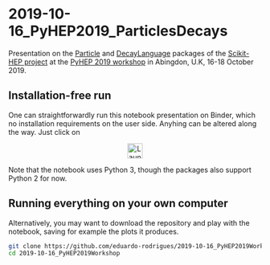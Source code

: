 # 2019-10-16_PyHEP2019_ParticlesDecays

Presentation on the [Particle](https://github.com/scikit-hep/particle) and
[DecayLanguage](https://github.com/scikit-hep/decaylanguage) packages
of the [Scikit-HEP project](http://scikit-hep.org/)
at the [PyHEP 2019 workshop](https://indico.cern.ch/e/PyHEP2019)
in Abingdon, U.K, 16-18 October 2019.


## Installation-free run

One can straightforwardly run this notebook presentation on Binder,
which no installation requirements on the user side.
Anyhing can be altered along the way. Just click on

<p align="center">
  <a href="https://mybinder.org/v2/gh/eduardo-rodrigues/2019-10-16_PyHEP2019Workshop/master/?urlpath=lab">
    <img src="https://mybinder.org/badge_logo.svg" alt="Launch Binder" height="30">
  </a>
</p>

Note that the notebook uses Python 3, though the packages also support Python 2 for now.


## Running everything on your own computer

Alternatively, you may want to download the repository and play with the notebook,
saving for example the plots it produces.


```bash
git clone https://github.com/eduardo-rodrigues/2019-10-16_PyHEP2019Workshop.git
cd 2019-10-16_PyHEP2019Workshop
```
